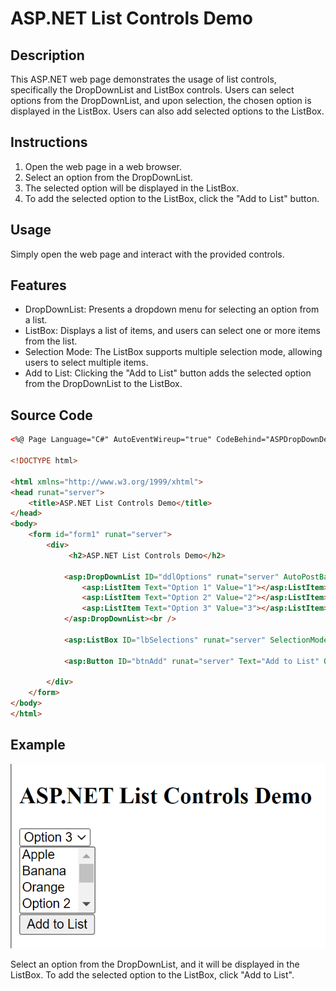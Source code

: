 # ASP.NET List Controls Demo

## Description
This ASP.NET web page demonstrates the usage of list controls, specifically the DropDownList and ListBox controls. Users can select options from the DropDownList, and upon selection, the chosen option is displayed in the ListBox. Users can also add selected options to the ListBox.

## Instructions
1. Open the web page in a web browser.
2. Select an option from the DropDownList.
3. The selected option will be displayed in the ListBox.
4. To add the selected option to the ListBox, click the "Add to List" button.

## Usage
Simply open the web page and interact with the provided controls.

## Features
- DropDownList: Presents a dropdown menu for selecting an option from a list.
- ListBox: Displays a list of items, and users can select one or more items from the list.
- Selection Mode: The ListBox supports multiple selection mode, allowing users to select multiple items.
- Add to List: Clicking the "Add to List" button adds the selected option from the DropDownList to the ListBox.

## Source Code
```html
<%@ Page Language="C#" AutoEventWireup="true" CodeBehind="ASPDropDownDemo.aspx.cs" Inherits="Lab12.ASPDropDownDemo" %>

<!DOCTYPE html>

<html xmlns="http://www.w3.org/1999/xhtml">
<head runat="server">
    <title>ASP.NET List Controls Demo</title>
</head>
<body>
    <form id="form1" runat="server">
        <div>
             <h2>ASP.NET List Controls Demo</h2>
            
            <asp:DropDownList ID="ddlOptions" runat="server" AutoPostBack="True" OnSelectedIndexChanged="ddlOptions_SelectedIndexChanged">
                <asp:ListItem Text="Option 1" Value="1"></asp:ListItem>
                <asp:ListItem Text="Option 2" Value="2"></asp:ListItem>
                <asp:ListItem Text="Option 3" Value="3"></asp:ListItem>
            </asp:DropDownList><br />
            
            <asp:ListBox ID="lbSelections" runat="server" SelectionMode="Multiple" Rows="4"></asp:ListBox><br />
            
            <asp:Button ID="btnAdd" runat="server" Text="Add to List" OnClick="btnAdd_Click" />
       
        </div>
    </form>
</body>
</html>
```

## Example
![ASP.NET List Controls Demo](asp_list_controls_demo.png)

Select an option from the DropDownList, and it will be displayed in the ListBox. To add the selected option to the ListBox, click "Add to List".